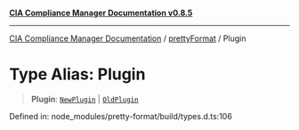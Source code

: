 [**CIA Compliance Manager Documentation v0.8.5**](../../../README.md)

***

[CIA Compliance Manager Documentation](../../../globals.md) / [prettyFormat](../README.md) / Plugin

# Type Alias: Plugin

> **Plugin**: [`NewPlugin`](NewPlugin.md) \| [`OldPlugin`](OldPlugin.md)

Defined in: node\_modules/pretty-format/build/types.d.ts:106
